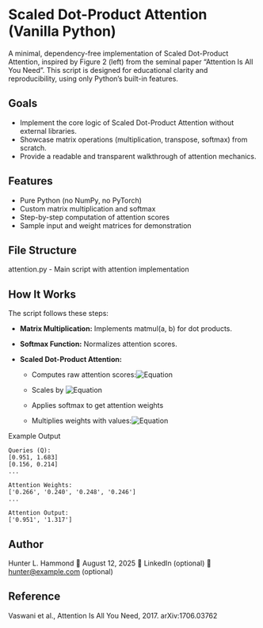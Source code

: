 # Scaled Dot-Product Attention (Vanilla Python)

A minimal, dependency-free implementation of Scaled Dot-Product Attention, inspired by Figure 2 (left) from the seminal paper “Attention Is All You Need”. This script is designed for educational clarity and reproducibility, using only Python’s built-in features.

## Goals
- Implement the core logic of Scaled Dot-Product Attention without external libraries.
- Showcase matrix operations (multiplication, transpose, softmax) from scratch.
- Provide a readable and transparent walkthrough of attention mechanics.

## Features
- Pure Python (no NumPy, no PyTorch)
- Custom matrix multiplication and softmax
- Step-by-step computation of attention scores
- Sample input and weight matrices for demonstration

## File Structure
attention.py         - Main script with attention implementation

## How It Works
The script follows these steps:

- **Matrix Multiplication:** Implements matmul(a, b) for dot products.

 - **Softmax Function:** Normalizes attention scores.

 - **Scaled Dot-Product Attention:**

   - Computes raw attention scores:![Equation](https://latex.codecogs.com/svg.image?&space;Q\cdot&space;K^{T})

   - Scales by ![Equation](https://latex.codecogs.com/svg.image?\sqrt{d_{k}})

   - Applies softmax to get attention weights

   - Multiplies weights with values:![Equation](https://latex.codecogs.com/svg.image?softmax\left(QK^{T}/\sqrt{d_{k}}\right)\cdot&space;V)

Example Output
```
Queries (Q):
[0.951, 1.683]
[0.156, 0.214]
...

Attention Weights:
['0.266', '0.240', '0.248', '0.246']
...

Attention Output:
['0.951', '1.317']
```

## Author
Hunter L. Hammond 📅 August 12, 2025 🔗 LinkedIn (optional) 📧 hunter@example.com (optional)

## Reference
Vaswani et al., Attention Is All You Need, 2017. arXiv:1706.03762
